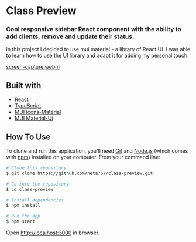 # Class Preview

### Cool responsive sidebar React component with the ability to add clients, remove and update their status.

In this project I decided to use mui material - a library of React UI. I was able to learn how to use the UI library and adapt it for adding my personal touch.

[screen-capture.webm](https://user-images.githubusercontent.com/59369034/224955888-ee976875-98cd-403e-8f50-43e2909f80ce.webm|width=100)

## Built with

- [React](https://reactjs.org/)
- [TypeScript](https://www.typescriptlang.org/)
- [MUI Icons-Material](https://mui.com/material-ui/getting-started/overview/)
- [MUI Material-Ui](https://mui.com/material-ui/material-icons/)

## How To Use

To clone and run this application, you'll need [Git](https://git-scm.com) and [Node.js](https://nodejs.org/en/download/) (which comes with [npm](http://npmjs.com)) installed on your computer. From your command line:

```bash
# Clone this repository
$ git clone https://github.com/neta767/class-preview.git

# Go into the repository
$ cd class-preview

# Install dependencies
$ npm install

# Run the app
$ npm start
```

Open [http://localhost:3000](http://localhost:3000) in browser.
